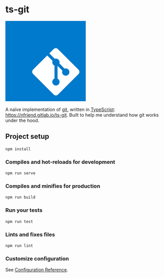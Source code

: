 # ts-git

<img alt="ts-git logo" src="ts-git.png" width="250" height="250" />

A naïve implementation of [git](https://git-scm.com/), written in [TypeScript](https://www.typescriptlang.org/): https://nfriend.gitlab.io/ts-git. Built to help me understand how git works under the hood.

## Project setup

```
npm install
```

### Compiles and hot-reloads for development

```
npm run serve
```

### Compiles and minifies for production

```
npm run build
```

### Run your tests

```
npm run test
```

### Lints and fixes files

```
npm run lint
```

### Customize configuration

See [Configuration Reference](https://cli.vuejs.org/config/).
